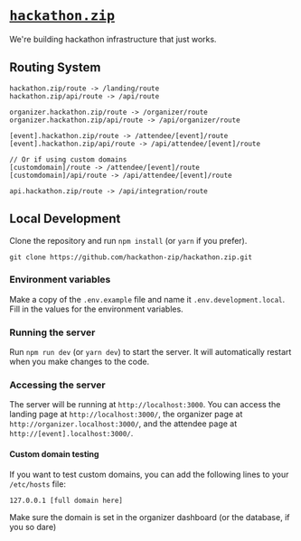 # [`hackathon.zip`](https://hackathon.zip)

We're building hackathon infrastructure that just works.

## Routing System

```
hackathon.zip/route -> /landing/route
hackathon.zip/api/route -> /api/route
```

```
organizer.hackathon.zip/route -> /organizer/route
organizer.hackathon.zip/api/route -> /api/organizer/route
```

```
[event].hackathon.zip/route -> /attendee/[event]/route
[event].hackathon.zip/api/route -> /api/attendee/[event]/route

// Or if using custom domains
[customdomain]/route -> /attendee/[event]/route
[customdomain]/api/route -> /api/attendee/[event]/route
```

```
api.hackathon.zip/route -> /api/integration/route
```

## Local Development

Clone the repository and run `npm install` (or `yarn` if you prefer).

```
git clone https://github.com/hackathon-zip/hackathon.zip.git
```

### Environment variables

Make a copy of the `.env.example` file and name it `.env.development.local`. Fill in the values for the environment variables.

### Running the server

Run `npm run dev` (or `yarn dev`) to start the server. It will automatically restart when you make changes to the code.

### Accessing the server

The server will be running at `http://localhost:3000`. You can access the landing page at `http://localhost:3000/`, the organizer page at `http://organizer.localhost:3000/`, and the attendee page at `http://[event].localhost:3000/`.

#### Custom domain testing

If you want to test custom domains, you can add the following lines to your `/etc/hosts` file:

```
127.0.0.1 [full domain here]
```

Make sure the domain is set in the organizer dashboard (or the database, if you so dare)
